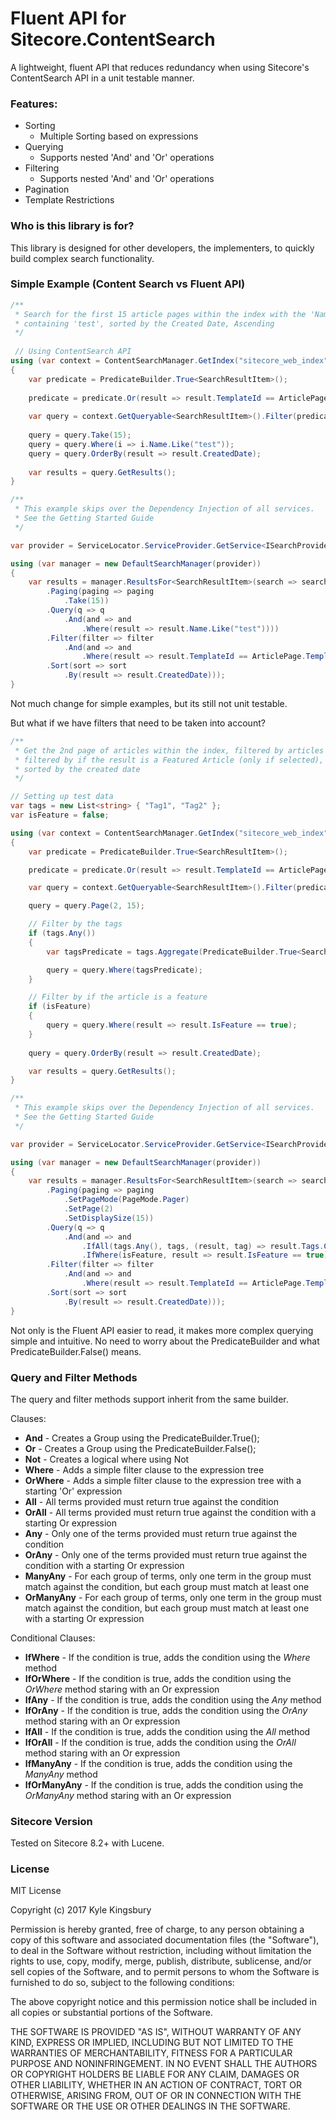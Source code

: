# Fluent API for Sitecore.ContentSearch

A lightweight, fluent API that reduces redundancy when using Sitecore's ContentSearch API in a unit testable manner.

### Features:
- Sorting
    - Multiple Sorting based on expressions
- Querying
    - Supports nested 'And' and 'Or' operations
- Filtering
    - Supports nested 'And' and 'Or' operations
- Pagination
- Template Restrictions


### Who is this library is for?

This library is designed for other developers, the implementers, to quickly build complex search functionality.

### Simple Example (Content Search vs Fluent API)
```c#
/**
 * Search for the first 15 article pages within the index with the 'Name' index field 
 * containing 'test', sorted by the Created Date, Ascending
 */
 
 // Using ContentSearch API
using (var context = ContentSearchManager.GetIndex("sitecore_web_index").CreateSearchContext())
{
    var predicate = PredicateBuilder.True<SearchResultItem>();
    
    predicate = predicate.Or(result => result.TemplateId == ArticlePage.TemplateId);
    
    var query = context.GetQueryable<SearchResultItem>().Filter(predicate);
    
    query = query.Take(15);
    query = query.Where(i => i.Name.Like("test"));
    query = query.OrderBy(result => result.CreatedDate);
    
    var results = query.GetResults();
}

/**
 * This example skips over the Dependency Injection of all services.
 * See the Getting Started Guide
 */ 

var provider = ServiceLocator.ServiceProvider.GetService<ISearchProvider>();

using (var manager = new DefaultSearchManager(provider))
{
    var results = manager.ResultsFor<SearchResultItem>(search => search
        .Paging(paging => paging
            .Take(15))
        .Query(q => q
            .And(and => and
                .Where(result => result.Name.Like("test"))))
        .Filter(filter => filter
            .And(and => and
                .Where(result => result.TemplateId == ArticlePage.TemplateId)))
        .Sort(sort => sort
            .By(result => result.CreatedDate)));
}
```

Not much change for simple examples, but its still not unit testable.

But what if we have filters that need to be taken into account?

```c#
/**
 * Get the 2nd page of articles within the index, filtered by articles matching all tags (if available) similar to facets,
 * filtered by if the result is a Featured Article (only if selected),
 * sorted by the created date
 */

// Setting up test data
var tags = new List<string> { "Tag1", "Tag2" };
var isFeature = false;

using (var context = ContentSearchManager.GetIndex("sitecore_web_index").CreateSearchContext())
{
    var predicate = PredicateBuilder.True<SearchResultItem>();

    predicate = predicate.Or(result => result.TemplateId == ArticlePage.TemplateId);

    var query = context.GetQueryable<SearchResultItem>().Filter(predicate);

    query = query.Page(2, 15);

    // Filter by the tags
    if (tags.Any())
    {
        var tagsPredicate = tags.Aggregate(PredicateBuilder.True<SearchResultItem>(), (current, tag) => current.And(query.Where(result => result.Tags.Contains(tag))));

        query = query.Where(tagsPredicate);
    }

    // Filter by if the article is a feature
    if (isFeature)
    {
        query = query.Where(result => result.IsFeature == true);
    }
               
    query = query.OrderBy(result => result.CreatedDate);

    var results = query.GetResults();
}

/**
 * This example skips over the Dependency Injection of all services.
 * See the Getting Started Guide
 */

var provider = ServiceLocator.ServiceProvider.GetService<ISearchProvider>();

using (var manager = new DefaultSearchManager(provider))
{
    var results = manager.ResultsFor<SearchResultItem>(search => search
        .Paging(paging => paging
            .SetPageMode(PageMode.Pager)
            .SetPage(2)
            .SetDisplaySize(15))
        .Query(q => q
            .And(and => and
                .IfAll(tags.Any(), tags, (result, tag) => result.Tags.Contains(tag))
                .IfWhere(isFeature, result => result.IsFeature == true)))
        .Filter(filter => filter
            .And(and => and
                .Where(result => result.TemplateId == ArticlePage.TemplateId)))
        .Sort(sort => sort
            .By(result => result.CreatedDate)));
}
```
Not only is the Fluent API easier to read, it makes more complex querying simple and intuitive.
No need to worry about the PredicateBuilder and what PredicateBuilder.False<SearchResultItem>() means.

### Query and Filter Methods

The query and filter methods support inherit from the same builder.

Clauses:

* **And** - Creates a Group using the PredicateBuilder.True<T>();
* **Or** - Creates a Group using the PredicateBuilder.False<T>();
* **Not** - Creates a logical where using Not
* **Where** - Adds a simple filter clause to the expression tree
* **OrWhere** - Adds a simple filter clause to the expression tree with a starting 'Or' expression
* **All** - All terms provided must return true against the condition
* **OrAll** -  All terms provided must return true against the condition with a starting Or expression
* **Any** -  Only one of the terms provided must return true against the condition
* **OrAny** - Only one of the terms provided must return true against the condition with a starting Or expression
* **ManyAny** - For each group of terms, only one term in the group must match against the condition, but each group must match at least one
* **OrManyAny** - For each group of terms, only one term in the group must match against the condition, but each group must match at least one with a starting Or expression

Conditional Clauses:

* **IfWhere** - If the condition is true, adds the condition using the *Where* method
* **IfOrWhere** - If the condition is true, adds the condition using the *OrWhere* method staring with an Or expression
* **IfAny** - If the condition is true, adds the condition using the *Any* method
* **IfOrAny** - If the condition is true, adds the condition using the *OrAny* method staring with an Or expression
* **IfAll** - If the condition is true, adds the condition using the *All* method
* **IfOrAll** - If the condition is true, adds the condition using the *OrAll* method staring with an Or expression
* **IfManyAny** - If the condition is true, adds the condition using the *ManyAny* method
* **IfOrManyAny** - If the condition is true, adds the condition using the *OrManyAny* method staring with an Or expression

### Sitecore Version
Tested on Sitecore 8.2+ with Lucene.

### License
MIT License

Copyright (c) 2017 Kyle Kingsbury

Permission is hereby granted, free of charge, to any person obtaining a copy
of this software and associated documentation files (the "Software"), to deal
in the Software without restriction, including without limitation the rights
to use, copy, modify, merge, publish, distribute, sublicense, and/or sell
copies of the Software, and to permit persons to whom the Software is
furnished to do so, subject to the following conditions:

The above copyright notice and this permission notice shall be included in all
copies or substantial portions of the Software.

THE SOFTWARE IS PROVIDED "AS IS", WITHOUT WARRANTY OF ANY KIND, EXPRESS OR
IMPLIED, INCLUDING BUT NOT LIMITED TO THE WARRANTIES OF MERCHANTABILITY,
FITNESS FOR A PARTICULAR PURPOSE AND NONINFRINGEMENT. IN NO EVENT SHALL THE
AUTHORS OR COPYRIGHT HOLDERS BE LIABLE FOR ANY CLAIM, DAMAGES OR OTHER
LIABILITY, WHETHER IN AN ACTION OF CONTRACT, TORT OR OTHERWISE, ARISING FROM,
OUT OF OR IN CONNECTION WITH THE SOFTWARE OR THE USE OR OTHER DEALINGS IN THE
SOFTWARE.
